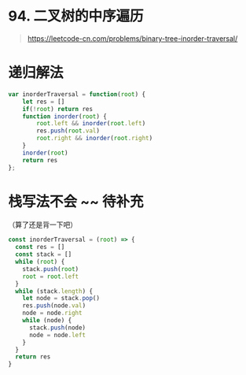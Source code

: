 # 94. 二叉树的中序遍历

> https://leetcode-cn.com/problems/binary-tree-inorder-traversal/

# 递归解法


```js
var inorderTraversal = function(root) {
    let res = []
    if(!root) return res
    function inorder(root) {
        root.left && inorder(root.left)
        res.push(root.val)
        root.right && inorder(root.right)
    }
    inorder(root)
    return res
};
```


# 栈写法不会 ~~ 待补充
（算了还是背一下吧）

```js
const inorderTraversal = (root) => {
  const res = []
  const stack = []
  while (root) {
    stack.push(root)
    root = root.left
  }
  while (stack.length) {
    let node = stack.pop()
    res.push(node.val)
    node = node.right
    while (node) {
      stack.push(node)
      node = node.left
    }
  }
  return res
}
```